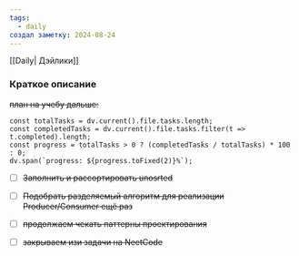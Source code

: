 ```yaml
---
tags:
  - daily
создал заметку: 2024-08-24
---
```

[[Daily| Дэйлики]]
### Краткое описание
~~план на учебу дальше:~~ 
```dataviewjs
const totalTasks = dv.current().file.tasks.length;
const completedTasks = dv.current().file.tasks.filter(t => t.completed).length;
const progress = totalTasks > 0 ? (completedTasks / totalTasks) * 100 : 0;
dv.span(`progress: ${progress.toFixed(2)}%`);
```
- [ ] ~~Заполнить и рассортировать unosrted~~
- [ ] ~~Подобрать разделяемый алгоритм для реализации Producer/Consumer ещё раз~~
- [ ] ~~продолжаем чекать паттерны проектирования~~
- [ ] ~~закрываем изи задачи на NeetCode~~

